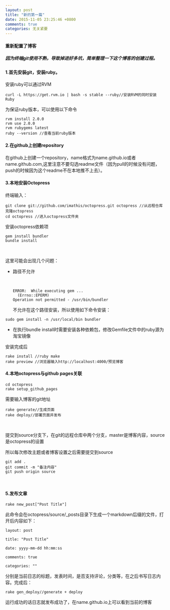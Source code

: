 ```yaml
---
layout: post
title: "新的第一篇"
date: 2015-11-05 23:25:46 +0800
comments: true
categories: 无关紧要
---
```


#### 重新配置了博客

##### 因为终端git使用不熟，导致掉进好多坑，简单整理一下这个博客的创建过程。

#### 1.首先安装git，安装ruby。

安装ruby可以通过RVM

`curl -L https://get.rvm.io | bash -s stable --ruby//安装RVM的同时安装Ruby`

为保证ruby版本，可以使用以下命令

``` 
rvm install 2.0.0
rvm use 2.0.0
rvm rubygems latest
ruby --version //查看当前ruby版本
```

#### 2.在github上创建repository

在github上创建一个repository，name格式为name.github.io或者name.github.com,这里注意不要勾选readme文件（因为pull的时候没有问题，push的时候因为这个readme不在本地推不上去）。

#### 3.本地安装Octopress

终端输入：

``` 
git clone git://github.com/imathis/octopress.git octopress //从远程仓库克隆octopress
cd octopress //进入octopress文件夹
```

安装octopress依赖项

``` 
gem install bundler
bundle install
```

​	

这里可能会出现几个问题：

* 路径不允许
  
  ​	
  
  ``` 
  ERROR:  While executing gem ... 
  	(Errno::EPERM)
  Operation not permitted - /usr/bin/bundler
  ```
  
  不允许在这个路径安装，所以使用如下命令安装：

``` 
sudo gem install -n /usr/local/bin bundler
```

* 在执行bundle install时需要安装各种依赖包，修改Gemfile文件中的ruby源为淘宝镜像

安装完成后

``` 
rake install //ruby make
rake preview //浏览器输入http://localhost:4000/预览博客
```

#### 4.本地octopress与github pages关联

``` 
cd octopress
rake setup_github_pages	
```

需要输入博客的git地址

``` 
rake generate//生成页面
rake deploy//部署页面并发布
```

​	

提交到source分支下，在git的远程仓库中两个分支，master是博客内容，source是octopress的设置

所以每次修改主题或者博客设置之后需要提交到source

``` 
git add .
git commit -m "备注内容"
git push origin source
```

​	

#### 5.发布文章

``` 
rake new_post["Post Title"]
```

此命令会在octopress/source/_posts目录下生成一个markdown后缀的文件，打开后内容如下：

``` 
layout: post  

title: "Post Title"  

date: yyyy-mm-dd hh:mm:ss  

comments: true  

categories: ""

```

分别是当前日志的标题，发表时间，是否支持评论，分类等，在之后书写日志内容。完成后：

`rake gen_deploy//generate + deploy`

运行成功的话日志就发布成功了，在name.github.io上可以看到当前的博客